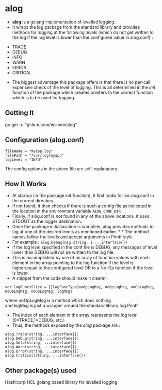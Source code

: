 # alog
* **alog** is a golang implementation of levelled logging.  
* It wraps the log package from the standard library and provides methods for logging at the following levels (which do not get written to the log if the log level is lower than the configured value in alog.conf) :
- TRACE
- DEBUG
- INFO
- WARN
- ERROR
- CRITICAL
* The biggest advantage this package offers is that there is no per-call expensive check of the level of logging. This is all determined in the *init* function of the package which creates pointers to the correct function which is to be used for logging

## Getting It
go get -u "github.com/en-vee/alog"

## Configuration (alog.conf)
```shell
fileName = "myapp.log"
filePath = "/var/log/myapp"
logLevel = "INFO"
```
The config options in the above file are self-explanatory.

## How it Works
* At startup (in the package init function), it first looks for an alog.conf in the current directory.  
* If not found, it then checks if there is such a config file as indicated in the location in the environment variable ```ALOG_CONF_DIR```  
* Finally, if alog.conf is not found in any of the above locations, it uses STDOUT as the logger destination.  
* Once the package initialiazation is complete, alog provides methods to log at one of the desired levels as mentioned earlier. * * The method names follow the levels and accept arguments in Printf style.  
* For example : ```alog.Debug(msg string, i ...interface{})```  
* If the log level specified in the conf file is DEBUG, any messages of level lower than DEBUG will not be written to the log file.
* This is accomplished by use of an array of function values with each element in the array pointing to the log function if the level is higher/equal to the configured level OR to a No-Op function if the level is lower.   
* A snippet from the code should make it clearer :
```
var logFuncsSlice = []logFuncType{noOpLogMsg, noOpLogMsg, noOpLogMsg, noOpLogMsg, noOpLogMsg, logMsg}
```

where noOpLogMsg is a method which does nothing  
and logMsg is just a wrapper around the standard library log.Printf  
* The index of each element in the array represents the log level (0=TRACE,1=DEBUG, etc.)
* Thus, the methods exposed by the *alog* package are :
```shell
alog.Trace(string, ...interface{})
alog.Debug(string, ...interface{})
alog.Info(string, ...interface{})
alog.Warn(string, ...interface{})
alog.Error(string, ...interface{})
alog.Critical(string, ...interface{})
```

## Other package(s) used
Hashicorp HCL
golang based library for levelled logging
